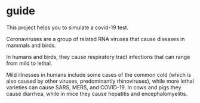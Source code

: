 # guide
This project helps you to simulate a covid-19 test.

Coronaviruses are a group of related RNA viruses that cause diseases in mammals and birds.

In humans and birds, they cause respiratory tract infections that can range from mild to lethal. 

Mild illnesses in humans include some cases of the common cold (which is also caused by other viruses, predominantly rhinoviruses), while more lethal varieties can cause SARS, MERS, and COVID-19. In cows and pigs they cause diarrhea, while in mice they cause hepatitis and encephalomyelitis.
